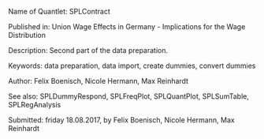 Name of Quantlet: SPLContract

Published in:     Union Wage Effects in Germany - Implications for the Wage Distribution

Description:      Second part of the data preparation.

Keywords:         data preparation, data import, create dummies, convert dummies

Author:           Felix Boenisch, Nicole Hermann, Max Reinhardt

See also:         SPLDummyRespond, SPLFreqPlot, SPLQuantPlot, SPLSumTable, SPLRegAnalysis

Submitted: friday 18.08.2017, by Felix Boenisch, Nicole Hermann, Max Reinhardt